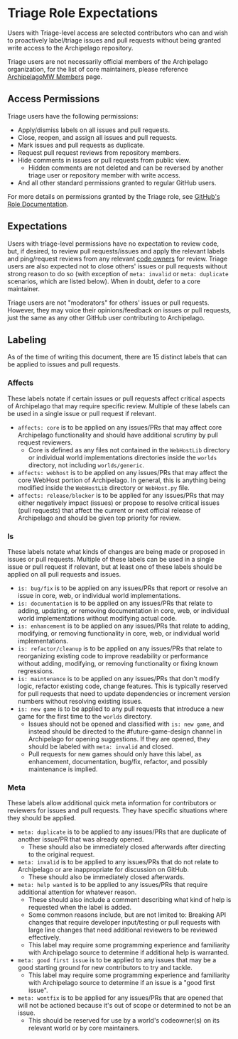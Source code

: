 # Triage Role Expectations

Users with Triage-level access are selected contributors who can and wish to proactively label/triage issues and pull 
requests without being granted write access to the Archipelago repository.

Triage users are not necessarily official members of the Archipelago organization, for the list of core maintainers,
please reference [ArchipelagoMW Members](https://github.com/orgs/ArchipelagoMW/people) page.

## Access Permissions

Triage users have the following permissions:

* Apply/dismiss labels on all issues and pull requests.
* Close, reopen, and assign all issues and pull requests.
* Mark issues and pull requests as duplicate.
* Request pull request reviews from repository members.
* Hide comments in issues or pull requests from public view.
    * Hidden comments are not deleted and can be reversed by another triage user or repository member with write access.
* And all other standard permissions granted to regular GitHub users.

For more details on permissions granted by the Triage role, see 
[GitHub's Role Documentation](https://docs.github.com/en/organizations/managing-user-access-to-your-organizations-repositories/managing-repository-roles/repository-roles-for-an-organization).

## Expectations

Users with triage-level permissions have no expectation to review code, but, if desired, to review pull requests/issues 
and apply the relevant labels and ping/request reviews from any relevant [code owners](./CODEOWNERS) for review. Triage 
users are also expected not to close others' issues or pull requests without strong reason to do so (with exception of 
`meta: invalid` or `meta: duplicate` scenarios, which are listed below). When in doubt, defer to a core maintainer.

Triage users are not "moderators" for others' issues or pull requests. However, they may voice their opinions/feedback 
on issues or pull requests, just the same as any other GitHub user contributing to Archipelago.

## Labeling

As of the time of writing this document, there are 15 distinct labels that can be applied to issues and pull requests.

### Affects

These labels notate if certain issues or pull requests affect critical aspects of Archipelago that may require specific 
review. Multiple of these labels can be used in a single issue or pull request if relevant.

* `affects: core` is to be applied on any issues/PRs that may affect core Archipelago functionality and should have 
additional scrutiny by pull request reviewers.
    * Core is defined as any files not contained in the `WebHostLib` directory or individual world implementations 
    directories inside the `worlds` directory, not including `worlds/generic`.
* `affects: webhost` is to be applied on any issues/PRs that may affect the core WebHost portion of Archipelago. In 
general, this is anything being modified inside the `WebHostLib` directory or `WebHost.py` file.
* `affects: release/blocker` is to be applied for any issues/PRs that may either negatively impact (issues) or propose 
to resolve critical issues (pull requests) that affect the current or next official release of Archipelago and should be
given top priority for review.

### Is

These labels notate what kinds of changes are being made or proposed in issues or pull requests. Multiple of these 
labels can be used in a single issue or pull request if relevant, but at least one of these labels should be applied on 
all pull requests and issues.

* `is: bug/fix` is to be applied on any issues/PRs that report or resolve an issue in core, web, or individual world 
implementations.
* `is: documentation` is to be applied on any issues/PRs that relate to adding, updating, or removing documentation in 
core, web, or individual world implementations without modifying actual code.
* `is: enhancement` is to be applied on any issues/PRs that relate to adding, modifying, or removing functionality in 
core, web, or individual world implementations.
* `is: refactor/cleanup` is to be applied on any issues/PRs that relate to reorganizing existing code to improve 
readability or performance without adding, modifying, or removing functionality or fixing known regressions.
* `is: maintenance` is to be applied on any issues/PRs that don't modify logic, refactor existing code, change features.
This is typically reserved for pull requests that need to update dependencies or increment version numbers without 
resolving existing issues.
* `is: new game` is to be applied to any pull requests that introduce a new game for the first time to the `worlds` 
directory. 
    * Issues should not be opened and classified with `is: new game`, and instead should be directed to the 
    #future-game-design channel in Archipelago for opening suggestions. If they are opened, they should be labeled 
    with `meta: invalid` and closed.
    * Pull requests for new games should only have this label, as enhancement, documentation, bug/fix, refactor, and 
    possibly maintenance is implied.

### Meta

These labels allow additional quick meta information for contributors or reviewers for issues and pull requests. They 
have specific situations where they should be applied.

* `meta: duplicate` is to be applied to any issues/PRs that are duplicate of another issue/PR that was already opened. 
    * These should also be immediately closed afterwards after directing to the original request.
* `meta: invalid` is to be applied to any issues/PRs that do not relate to Archipelago or are inappropriate for 
discussion on GitHub.
    * These should also be immediately closed afterwards.
* `meta: help wanted` is to be applied to any issues/PRs that require additional attention for whatever reason.
    * These should also include a comment describing what kind of help is requested when the label is added.
    * Some common reasons include, but are not limited to: Breaking API changes that require developer input/testing or 
    pull requests with large line changes that need additional reviewers to be reviewed effectively.
    * This label may require some programming experience and familiarity with Archipelago source to determine if 
    additional help is warranted.
* `meta: good first issue` is to be applied to any issues that may be a good starting ground for new contributors to try 
and tackle.
    * This label may require some programming experience and familiarity with Archipelago source to determine if an 
    issue is a "good first issue".
* `meta: wontfix` is to be applied for any issues/PRs that are opened that will not be actioned because it's out of 
scope or determined to not be an issue. 
    * This should be reserved for use by a world's codeowner(s) on its relevant world or by core maintainers.
